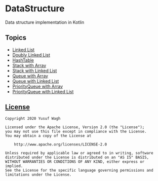 # DataStructure
Data structure implementation in Kotlin

## Topics
* [Linked List](https://github.com/yusufwagh/DataStructure/blob/master/src/com/ds/implementation/linkedlist/singly/LinkedListImpl.kt)
* [Doubly Linked List](https://github.com/yusufwagh/DataStructure/blob/master/src/com/ds/implementation/linkedlist/doubly/DoublyLinkedListImpl.kt)
* [HashTable](https://github.com/yusufwagh/DataStructure/blob/master/src/com/ds/implementation/hashmap/HashTable.kt)
* [Stack with Array](https://github.com/yusufwagh/DataStructure/blob/master/src/com/ds/implementation/stack/array/Stack.kt)
* [Stack with Linked List](https://github.com/yusufwagh/DataStructure/blob/master/src/com/ds/implementation/stack/linkedList/Stack.kt)
* [Queue with Array](https://github.com/yusufwagh/DataStructure/blob/master/src/com/ds/implementation/queue/array/Queue.kt)
* [Queue with Linked List](https://github.com/yusufwagh/DataStructure/blob/master/src/com/ds/implementation/priorityqueue/linkedlist/Queue.kt)
* [PriorityQueue with Array](https://github.com/yusufwagh/DataStructure/blob/master/src/com/ds/implementation/priorityqueue/array/PriorityQueue.kt)
* [PriorityQueue with Linked List](https://github.com/yusufwagh/DataStructure/blob/master/src/com/ds/implementation/priorityqueue/linkedlist/PriorityQueue.kt)

## [License](./LICENSE)

    Copyright 2020 Yusuf Wagh
  
    Licensed under the Apache License, Version 2.0 (the "License");
    you may not use this file except in compliance with the License.
    You may obtain a copy of the License at
 
        http://www.apache.org/licenses/LICENSE-2.0
 
    Unless required by applicable law or agreed to in writing, software
    distributed under the License is distributed on an "AS IS" BASIS,
    WITHOUT WARRANTIES OR CONDITIONS OF ANY KIND, either express or implied.
    See the License for the specific language governing permissions and
    limitations under the License.

